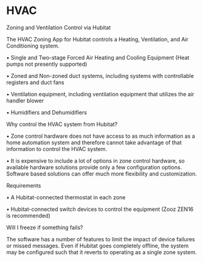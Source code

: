 # HVAC
Zoning and Ventilation Control via Hubitat

The HVAC Zoning App for Hubitat controls a Heating, Ventilation, and Air Conditioning system. 

•	Single and Two-stage Forced Air Heating and Cooling Equipment (Heat pumps not presently supported)

•	Zoned and Non-zoned duct systems, including systems with controllable registers and duct fans

•	Ventilation equipment, including ventilation equipment that utilizes the air handler blower

•	Humidifiers and Dehumidifiers

Why control the HVAC system from Hubitat?

•	Zone control hardware does not have access to as much information as a home automation system and therefore cannot take advantage of that information to control the HVAC system.

•	It is expensive to include a lot of options in zone control hardware, so available hardware solutions provide only a few configuration options. Software based solutions can offer much more flexibility and customization.

Requirements

•	A Hubitat-connected thermostat in each zone

•	Hubitat-connected switch devices to control the equipment (Zooz ZEN16 is recommended)

Will I freeze if something fails?

The software has a number of features to limit the impact of device failures or missed messages. Even if Hubitat goes completely offline, the system may be configured such that it reverts to operating as a single zone system.
